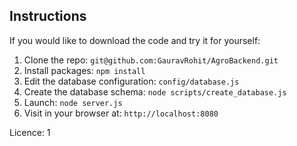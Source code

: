 ## Instructions

If you would like to download the code and try it for yourself:

1. Clone the repo: `git@github.com:GauravRohit/AgroBackend.git`
1. Install packages: `npm install`
1. Edit the database configuration: `config/database.js`
1. Create the database schema: `node scripts/create_database.js`
1. Launch: `node server.js`
1. Visit in your browser at: `http://localhost:8080`


Licence: 1
